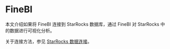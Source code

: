 
# FineBI

本文介绍如果将 FineBI 连接到 StarRocks 数据库，通过 FineBI 对 StarRocks 中的数据进行可视化分析。

关于连接方法，参见 [StarRocks 数据连接](https://help.fanruan.com/finebi/doc-view-2038.html)。
